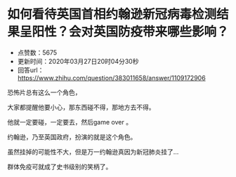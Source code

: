 # 如何看待英国首相约翰逊新冠病毒检测结果呈阳性？会对英国防疫带来哪些影响？
- 点赞数：5675
- 更新时间：2020年03月27日20时04分30秒
- 回答url：https://www.zhihu.com/question/383011658/answer/1109172906
<body>
 <p data-pid="8uPY9F9J">恐怖片总有这么一个角色，</p>
 <p data-pid="v843kT6p">大家都提醒他要小心，那东西碰不得，那地方去不得。</p>
 <p data-pid="iNF6pqFn">他就一定要碰，一定要去，然后game over 。</p>
 <p data-pid="Qfy9CCH9">约翰逊，乃至英国政府，扮演的就是这个角色。</p>
 <p data-pid="M53_YXud">虽然挂掉的可能性不大，但是万一约翰逊真因为新冠肺炎挂了…</p>
 <p data-pid="WsVnuAq_">群体免疫可就成了史书级别的笑柄了。</p>
</body>